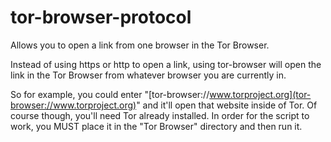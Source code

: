 # tor-browser-protocol
Allows you to open a link from one browser in the Tor Browser.

Instead of using https or http to open a link, using tor-browser will open the link in the Tor Browser from whatever browser you are currently in.

So for example, you could enter "[tor-browser://www.torproject.org](tor-browser://www.torproject.org)" and it'll open that website inside of Tor. Of course though, you'll need Tor already installed. In order for the script to work, you MUST place it in the "Tor Browser" directory and then run it.
